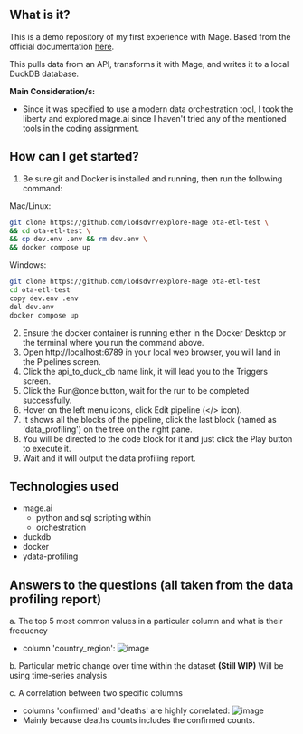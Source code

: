 ## What is it?

This is a demo repository of my first experience with Mage. Based from the official documentation [here](http://docs.mage.ai/guides/load-api-data).

This pulls data from an API, transforms it with Mage, and writes it to a local DuckDB database.

**Main Consideration/s:**
  * Since it was specified to use a modern data orchestration tool, I took the liberty and explored mage.ai since I haven't tried any of the mentioned tools in the coding assignment.

## How can I get started?

1. Be sure git and Docker is installed and running, then run the following command:

Mac/Linux:
```bash
git clone https://github.com/lodsdvr/explore-mage ota-etl-test \
&& cd ota-etl-test \
&& cp dev.env .env && rm dev.env \
&& docker compose up
```
Windows:
```bash
git clone https://github.com/lodsdvr/explore-mage ota-etl-test
cd ota-etl-test
copy dev.env .env
del dev.env
docker compose up
```

2. Ensure the docker container is running either in the Docker Desktop or the terminal where you run the command above.
3. Open http://localhost:6789 in your local web browser, you will land in the Pipelines screen.
4. Click the api_to_duck_db name link, it will lead you to the Triggers screen.
5. Click the Run@once button, wait for the run to be completed successfully.
6. Hover on the left menu icons, click Edit pipeline (</> icon).
7. It shows all the blocks of the pipeline, click the last block (named as 'data_profiling') on the tree on the right pane.
8. You will be directed to the code block for it and just click the Play button to execute it.
9. Wait and it will output the data profiling report.

## Technologies used
* mage.ai
  * python and sql scripting within
  * orchestration
* duckdb
* docker
* ydata-profiling

## Answers to the questions (all taken from the data profiling report)

a. The top 5 most common values in a particular column and what is their frequency
   * column 'country_region': ![image](https://github.com/lodsdvr/explore-mage/assets/163092895/91d31ee5-013a-4322-8fe9-78cc44e200cd)

b. Particular metric change over time within the dataset **(Still WIP)** Will be using time-series analysis

c. A correlation between two specific columns
   * columns 'confirmed' and 'deaths' are highly correlated: ![image](https://github.com/lodsdvr/explore-mage/assets/163092895/91619310-1684-4175-81b1-f882fcbf82f6)
   * Mainly because deaths counts includes the confirmed counts.

